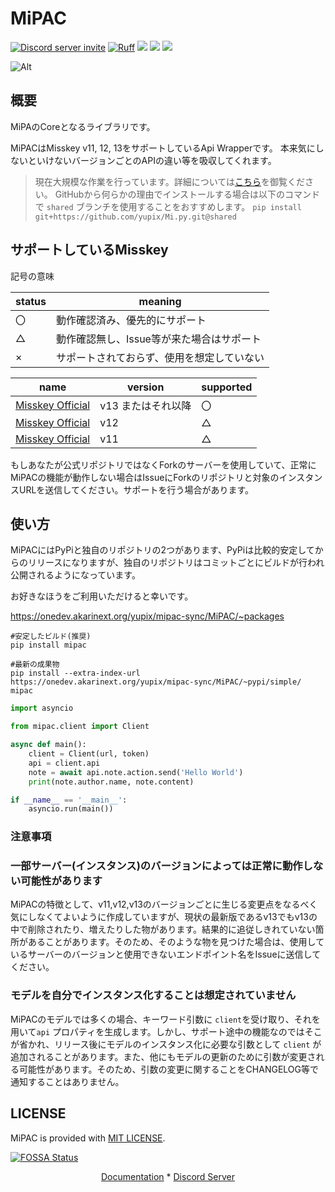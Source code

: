 # MiPAC

<a href="https://discord.gg/CcT997U"><img src="https://img.shields.io/discord/530299114387406860?style=flat-square&color=5865f2&logo=discord&logoColor=ffffff&label=discord" alt="Discord server invite" /></a>
[![Ruff](https://img.shields.io/endpoint?url=https://raw.githubusercontent.com/astral-sh/ruff/main/assets/badge/v2.json)](https://github.com/astral-sh/ruff)
<a href="https://www.codacy.com/gh/yupix/MiPAC/dashboard?utm_source=github.com&amp;utm_medium=referral&amp;utm_content=yupix/MiPAC&amp;utm_campaign=Badge_Grade"><img src="https://app.codacy.com/project/badge/Grade/c9bf85f195f94ab58bc72ad018a2be9f"/></a>
<a href="https://app.fossa.com/projects/git%2Bgithub.com%2Fyupix%2FMiPAC?
ref=badge_shield" alt="FOSSA Status">
<a><img src="https://img.shields.io/pypi/dm/MiPAC?label=PyPI"></a>
<img src="https://app.fossa.com/api/projects/
git%2Bgithub.com%2Fyupix%2FMiPAC.svg?type=shield"/></a>

![Alt](https://repobeats.axiom.co/api/embed/b7734178610a63a16de4b789aa9b43d22686e390.svg "Repobeats analytics image")


## 概要

MiPAのCoreとなるライブラリです。

MiPACはMisskey v11, 12, 13をサポートしているApi Wrapperです。
本来気にしないといけないバージョンごとのAPIの違い等を吸収してくれます。

> 現在大規模な作業を行っています。詳細については[こちら](https://github.com/yupix/MiPAC/issues/94)を御覧ください。
> GitHubから何らかの理由でインストールする場合は以下のコマンドで `shared` ブランチを使用することをおすすめします。
> `pip install git+https://github.com/yupix/Mi.py.git@shared`

## サポートしているMisskey

記号の意味

|status|meaning|
|---|---|
|〇|動作確認済み、優先的にサポート|
|△|動作確認無し、Issue等が来た場合はサポート|
|×|サポートされておらず、使用を想定していない|

|name|version|supported|
|---|---|---|
|[Misskey Official](https://github.com/misskey-dev/misskey)|v13 またはそれ以降|〇|
|[Misskey Official](https://github.com/misskey-dev/misskey)|v12|△|
|[Misskey Official](https://github.com/misskey-dev/misskey)|v11|△|

もしあなたが公式リポジトリではなくForkのサーバーを使用していて、正常にMiPACの機能が動作しない場合はIssueにForkのリポジトリと対象のインスタンスURLを送信してください。サポートを行う場合があります。

## 使い方

MiPACにはPyPiと独自のリポジトリの2つがあります、PyPiは比較的安定してからのリリースになりますが、独自のリポジトリはコミットごとにビルドが行われ公開されるようになっています。

お好きなほうをご利用いただけると幸いです。

https://onedev.akarinext.org/yupix/mipac-sync/MiPAC/~packages

```
#安定したビルド(推奨)
pip install mipac

#最新の成果物
pip install --extra-index-url https://onedev.akarinext.org/yupix/mipac-sync/MiPAC/~pypi/simple/ mipac
```


```python
import asyncio

from mipac.client import Client

async def main():
    client = Client(url, token)
    api = client.api
    note = await api.note.action.send('Hello World')
    print(note.author.name, note.content)

if __name__ == '__main__':
    asyncio.run(main())
```

### 注意事項

### 一部サーバー(インスタンス)のバージョンによっては正常に動作しない可能性があります

MiPACの特徴として、v11,v12,v13のバージョンごとに生じる変更点をなるべく気にしなくてよいように作成していますが、現状の最新版であるv13でもv13の中で削除されたり、増えたりした物があります。結果的に追従しきれていない箇所があることがあります。そのため、そのような物を見つけた場合は、使用しているサーバーのバージョンと使用できないエンドポイント名をIssueに送信してください。

### モデルを自分でインスタンス化することは想定されていません

MiPACのモデルでは多くの場合、キーワード引数に `client`を受け取り、それを用いて`api` プロパティを生成します。しかし、サポート途中の機能なのではそこが省かれ、リリース後にモデルのインスタンス化に必要な引数として `client` が追加されることがあります。また、他にもモデルの更新のために引数が変更される可能性があります。そのため、引数の変更に関することをCHANGELOG等で通知することはありません。

## LICENSE

MiPAC is provided with [MIT LICENSE](./LICENSE).

[![FOSSA Status](https://app.fossa.com/api/projects/git%2Bgithub.com%2Fyupix%2FMiPAC.svg?type=large)](https://app.fossa.com/projects/git%2Bgithub.com%2Fyupix%2FMiPAC?ref=badge_large)

<p align="center">
    <a href="https://mipac.akarinext.org/ja/">Documentation</a>
    *
    <a href="https://discord.gg/CcT997U">Discord Server</a>
</p>
